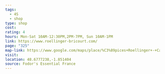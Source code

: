 ```yaml
---
tags:
  - 4S
  - shop
type: shop
cost: 
rating: 4
hours: Mon-Sat 10AM-12:30PM,2PM-7PM, Sun 10AM-1PM
link: https://www.roellinger-bricourt.com/
page: "325"
map-link: https://www.google.com/maps/place/%C3%89pices+Roellinger+-+Cancale/@48.677443,-1.8539502,17z/data=!3m1!4b1!4m6!3m5!1s0x480e9dbb304006f9:0x3a73aff8449c2d80!8m2!3d48.6774395!4d-1.8513753!16s%2Fg%2F1tf281y8?entry=ttu&g_ep=EgoyMDI0MDkxNS4wIKXMDSoASAFQAw%3D%3D
visit: 
location: 48.6777238,-1.851404
source: Fodor's Essential France
---
```

